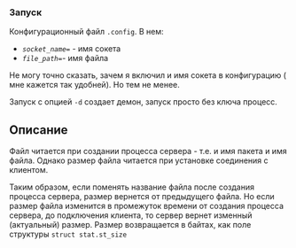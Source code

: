 ### Запуск


Конфигурационный файл `.config`. В нем:


 - *`socket_name=`* - имя сокета
 - *`file_path=`*- имя файла


Не могу точно сказать, зачем я включил и имя сокета в конфигурацию ( мне кажется так удобней). Но тем не менее.


Запуск с опцией `-d` создает демон, запуск просто без ключа процесс.


## Описание


Файл читается при создании процесса сервера - т.е. и имя пакета и имя файла. Однако размер файла читается при установке соединения с клиентом.


Таким образом, если поменять название файла после создания процесса сервера, размер вернется от предыдущего файла. Но если размер файла изменится в промежуток времени от создания процесса сервера, до подключения клиента, то сервер вернет изменный (актуальный) размер. Размер возвращается в байтах, как поле структуры `struct stat.st_size`
